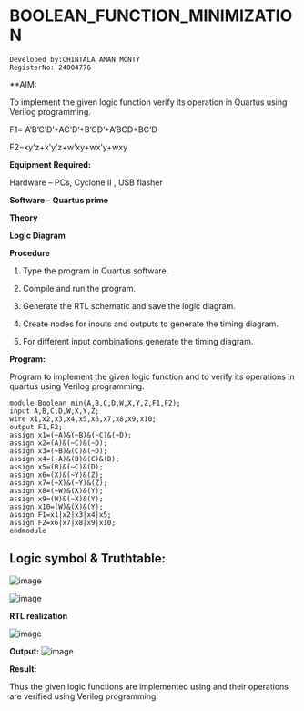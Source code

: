 
# BOOLEAN_FUNCTION_MINIMIZATION
```
Developed by:CHINTALA AMAN MONTY
RegisterNo: 24004776
```

**AIM:

To implement the given logic function verify its operation in Quartus using Verilog programming.

F1= A’B’C’D’+AC’D’+B’CD’+A’BCD+BC’D 

F2=xy’z+x’y’z+w’xy+wx’y+wxy

**Equipment Required:**

Hardware – PCs, Cyclone II , USB flasher

**Software – Quartus prime**

**Theory**

**Logic Diagram**

**Procedure**

1.	Type the program in Quartus software.

2.	Compile and run the program.

3.	Generate the RTL schematic and save the logic diagram.

4.	Create nodes for inputs and outputs to generate the timing diagram.

5.	For different input combinations generate the timing diagram.


**Program:**

Program to implement the given logic function and to verify its operations in quartus using Verilog programming. 

```
module Boolean_min(A,B,C,D,W,X,Y,Z,F1,F2);
input A,B,C,D,W,X,Y,Z;
wire x1,x2,x3,x4,x5,x6,x7,x8,x9,x10;
output F1,F2;
assign x1=(~A)&(~B)&(~C)&(~D);
assign x2=(A)&(~C)&(~D);
assign x3=(~B)&(C)&(~D);
assign x4=(~A)&(B)&(C)&(D);
assign x5=(B)&(~C)&(D);
assign x6=(X)&(~Y)&(Z);
assign x7=(~X)&(~Y)&(Z);
assign x8=(~W)&(X)&(Y);
assign x9=(W)&(~X)&(Y);
assign x10=(W)&(X)&(Y);
assign F1=x1|x2|x3|x4|x5;
assign F2=x6|x7|x8|x9|x10;
endmodule

```
## Logic symbol & Truthtable:
![image](https://github.com/23004205/BOOLEAN_FUNCTION_MINIMIZATION/assets/138971114/a9ccb75e-db7b-490e-8b69-10f820e6bff4)

![image](https://github.com/23004205/BOOLEAN_FUNCTION_MINIMIZATION/assets/138971114/6835b6c0-9fe5-4f55-8288-53b7d0c42104)




**RTL realization**

![image](https://github.com/23004205/BOOLEAN_FUNCTION_MINIMIZATION/assets/138971114/5ffd7097-c99c-4ef3-a82d-0108e72a8b9e)


**Output:**
![image](https://github.com/23004205/BOOLEAN_FUNCTION_MINIMIZATION/assets/138971114/3294f442-723b-4550-ab9c-49ed60325deb)

**Result:**

Thus the given logic functions are implemented using and their operations are verified using Verilog programming.
